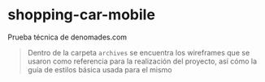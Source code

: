 # shopping-car-mobile
Prueba técnica de denomades.com

> Dentro de la carpeta `archives` se encuentra los wireframes que se usaron como referencia para la realización del proyecto, así cómo la guía de estilos básica usada para el mismo